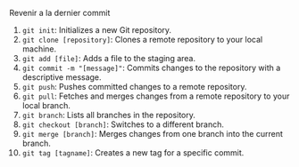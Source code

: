 Revenir a la dernier commit

  1. `git init`: Initializes a new Git repository.
  2. `git clone [repository]`: Clones a remote repository to your local machine.
  3. `git add [file]`: Adds a file to the staging area.
  4. `git commit -m "[message]"`: Commits changes to the repository with a descriptive message.
  5. `git push`: Pushes committed changes to a remote repository.
  6. `git pull`: Fetches and merges changes from a remote repository to your local branch.
  7. `git branch`: Lists all branches in the repository.
  8. `git checkout [branch]`: Switches to a different branch.
  9. `git merge [branch]`: Merges changes from one branch into the current branch.
  10. `git tag [tagname]`: Creates a new tag for a specific commit.